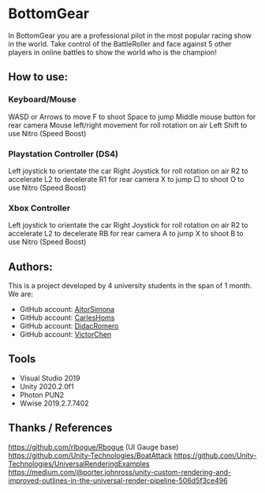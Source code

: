 # BottomGear

In BottomGear you are a professional pilot in the most popular racing show in the world.
Take control of the BattleRoller and face against 5 other players in online battles to show the world who is the champion! 

## How to use:

### Keyboard/Mouse

WASD or Arrows to move
F to shoot
Space to jump
Middle mouse button for rear camera
Mouse left/right movement for roll rotation on air
Left Shift to use Nitro (Speed Boost)

### Playstation Controller (DS4)

Left joystick to orientate the car
Right Joystick for roll rotation on air
R2 to accelerate
L2 to decelerate
R1 for rear camera
X to jump
□ to shoot
O to use Nitro (Speed Boost)

### Xbox Controller

Left joystick to orientate the car
Right Joystick for roll rotation on air
R2 to accelerate
L2 to decelerate
RB for rear camera
A to jump
X to shoot
B to use Nitro (Speed Boost)

## Authors:

This is a project developed by 4 university students in the span of 1 month. We are:

* GitHub account: [AitorSimona](https://github.com/AitorSimona)
* GitHub account: [CarlesHoms](https://github.com/ch0m5)
* GitHub account: [DidacRomero](https://github.com/DidacRomero)
* GitHub account: [VictorChen](https://github.com/Scarzard)

## Tools
- Visual Studio 2019
- Unity 2020.2.0f1
- Photon PUN2
- Wwise 2019.2.7.7402

## Thanks / References

https://github.com/rlbogue/Rbogue (UI Gauge base)
https://github.com/Unity-Technologies/BoatAttack 
https://github.com/Unity-Technologies/UniversalRenderingExamples
https://medium.com/@porter.johnross/unity-custom-rendering-and-improved-outlines-in-the-universal-render-pipeline-506d5f3ce496

